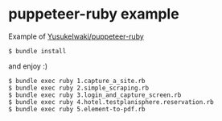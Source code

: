 # puppeteer-ruby example

Example of [YusukeIwaki/puppeteer-ruby](https://github.com/YusukeIwaki/puppeteer-ruby)

```
$ bundle install
```

and enjoy :)

```
$ bundle exec ruby 1.capture_a_site.rb
$ bundle exec ruby 2.simple_scraping.rb
$ bundle exec ruby 3.login_and_capture_screen.rb
$ bundle exec ruby 4.hotel.testplanisphere.reservation.rb
$ bundle exec ruby 5.element-to-pdf.rb 
```
